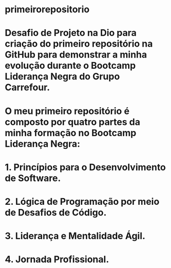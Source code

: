 # primeirorepositorio
# Desafio de Projeto na Dio para criação do primeiro repositório na GitHub para demonstrar a minha evolução durante o Bootcamp Liderança Negra do Grupo Carrefour.
# O meu primeiro repositório é composto por quatro partes da minha formação no Bootcamp Liderança Negra:
# 1. Princípios para o Desenvolvimento de Software.
# 2. Lógica de Programação por meio de Desafios de Código.
# 3. Liderança e Mentalidade Ágil.
# 4. Jornada Profissional.
